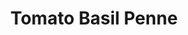 ---
title: "Tomato Basil Penne"
description: "Penne pasta served with our Tomato Basil Rosée, fresh tomatoes, spinach, onions and mushrooms"
price_s: ""
price_l: "13"
price_lg: ""
weight: "7"
---